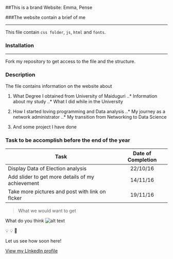 ##This is a brand Website: Emma, Pense

###The website contain a brief of me

___

This file contain `css folder`, `js`, `html` and `fonts`.

### Installation
___

Fork my repository to get access to the file and the structure.


### Description

The file contains information on the website about


1. What Degree I obtained from University of Maiduguri
    ..* Information about my study
    ..* What I did while in the University

2. How I started loving programming and Data analysis
    ..* My journey as a network administrator
    ..* My transition from Networking to Data Science


3. And some project I have done



### Task to be accomplish before the end of the year

| Task                                                                           | Date of Completion          |
| ----------------------------------------------------------------- |:--------------------------------:|
| Display Data of Election analysis                               | 22/10/16                           |
| Add slider to get more details of my achievement      | 14/11/16                           |
| Take more pictures and post with link on flcker         |  19/11/16                          |


>  What we would want to get

What do you think
![alt text](https://github.com/EmmaAkin/mywebsite/blob/master/images/design-visual-1.png)

:bulb: :bulb: :red_circle:


Let us see how soon here!








[View my LInkedIn profile](https://www.linkedin.com/in/emmaawokoya)